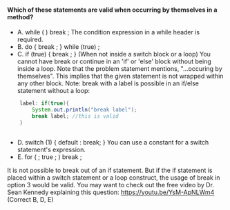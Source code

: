 #### Which of these statements are valid when occurring by themselves in a method?

* A. while ( ) break ;
 The condition expression in a while header is required.
* B. do { break ; } while (true) ;
* C. if (true) { break ; } (When not inside a switch block or a loop)
You cannot have break or continue in an 'if' or 'else' block without being inside a loop.
Note that the problem statement mentions, "...occuring by themselves".
This implies that the given statement is not wrapped within any other block.
Note: break with a label is possible in an if/else statement without a loop:
``` java
    label: if(true){
        System.out.println("break label");
        break label; //this is valid
    }
    
``` 

* D. switch (1) { default : break; }
You can use a constant for a switch statement's expression.
* E. for ( ; true ; ) break ;

It is not possible to break out of an if statement.
But if the if statement is placed within a switch statement or a loop construct,
the usage of break in option 3 would be valid.
You may want to check out the free video by Dr.
Sean Kennedy explaining this question: https://youtu.be/YsM-ApNLWm4
(Correct B, D, E)
